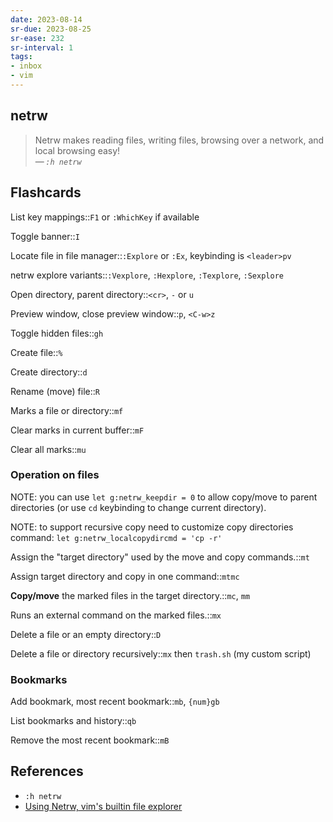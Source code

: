 ```yaml
---
date: 2023-08-14
sr-due: 2023-08-25
sr-ease: 232
sr-interval: 1
tags:
- inbox
- vim
---
```


## netrw

> Netrw makes reading files, writing files, browsing over a network, and
> local browsing easy!\
> — <cite>`:h netrw`</cite>

## Flashcards

List key mappings::`F1` or `:WhichKey` if available

Toggle banner::`I`

Locate file in file manager::`:Explore` or `:Ex`, keybinding is `<leader>pv`

netrw explore variants::`:Vexplore`, `:Hexplore`, `:Texplore`, `:Sexplore`

Open directory, parent directory::`<cr>`, `-` or `u`

Preview window, close preview window::`p`, `<C-w>z`

Toggle hidden files::`gh`

Create file::`%`

Create directory::`d`

Rename (move) file::`R`

Marks a file or directory::`mf`

Clear marks in current buffer::`mF`

Clear all marks::`mu`

### Operation on files

NOTE: you can use `let g:netrw_keepdir = 0` to allow copy/move to parent
directories (or use `cd` keybinding to change current directory).

NOTE: to support recursive copy need to customize copy directories command:
`let g:netrw_localcopydircmd = 'cp -r'`

Assign the "target directory" used by the move and copy commands.::`mt`

Assign target directory and copy in one command::`mtmc`

**Copy/move** the marked files in the target directory.::`mc`, `mm`

Runs an external command on the marked files.::`mx`

Delete a file or an empty directory::`D`

Delete a file or directory recursively::`mx` then `trash.sh` (my custom script)

### Bookmarks

Add bookmark, most recent bookmark::`mb`, `{num}gb`

List bookmarks and history::`qb`

Remove the most recent bookmark::`mB`

## References

- `:h netrw`
- [Using Netrw, vim's builtin file explorer](https://vonheikemen.github.io/devlog/tools/using-netrw-vim-builtin-file-explorer/)